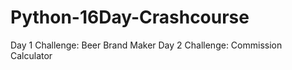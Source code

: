 # Python-16Day-Crashcourse

Day 1 Challenge: Beer Brand Maker
Day 2 Challenge: Commission Calculator
